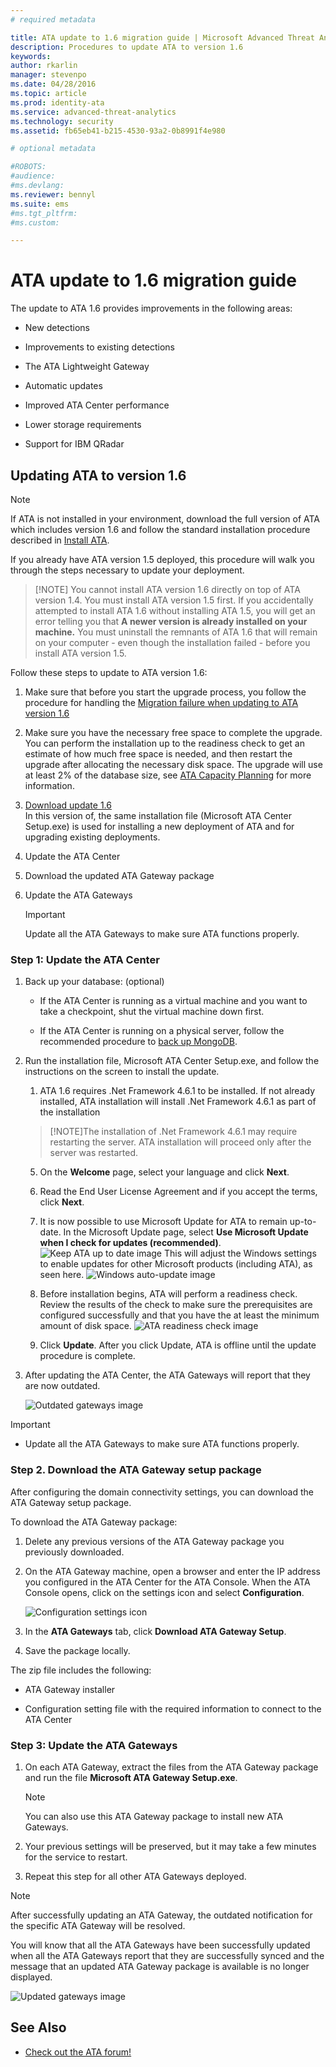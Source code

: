```yaml
---
# required metadata

title: ATA update to 1.6 migration guide | Microsoft Advanced Threat Analytics
description: Procedures to update ATA to version 1.6
keywords:
author: rkarlin
manager: stevenpo
ms.date: 04/28/2016
ms.topic: article
ms.prod: identity-ata
ms.service: advanced-threat-analytics
ms.technology: security
ms.assetid: fb65eb41-b215-4530-93a2-0b8991f4e980

# optional metadata

#ROBOTS:
#audience:
#ms.devlang:
ms.reviewer: bennyl
ms.suite: ems
#ms.tgt_pltfrm:
#ms.custom:

---
```


# ATA update to 1.6 migration guide
The update to ATA 1.6 provides improvements in the following areas:

-   New detections

-   Improvements to existing detections

-   The ATA Lightweight Gateway

-   Automatic updates

-   Improved ATA Center performance

-   Lower storage requirements

-   Support for IBM QRadar

## Updating ATA to version 1.6
> [!NOTE]
> If ATA is not installed in your environment, download the full version of ATA which includes version 1.6 and follow the standard installation procedure described in [Install ATA](/advanced-threat-analytics/deploy-use/install-ata).

If you already have ATA version 1.5 deployed, this procedure will walk you through the steps necessary to update your deployment.

> [!NOTE] You cannot install ATA version 1.6 directly on top of ATA version 1.4. You must install ATA version 1.5 first. If you accidentally attempted to install ATA 1.6 without installing ATA 1.5, you will get an error telling you that **A newer version is already installed on your machine.** You must uninstall the remnants of ATA 1.6 that will remain on your computer - even though the installation failed - before you install ATA version 1.5.

Follow these steps to update to ATA version 1.6:

1. Make sure that before you start the upgrade process, you follow the procedure for handling the [Migration failure when updating to ATA version 1.6](whats-new-version-1.6#Migration-failure-when-updating-from-ATA-1.5)
2. Make sure you have the necessary free space to complete the upgrade. You can perform the installation up to the readiness check to get an estimate of how much free space is needed, and then restart the upgrade after allocating the  necessary disk space. The upgrade will use at least 2% of the database size, see [ATA Capacity Planning](/advanced-threat-analytics/plan-design/ata-capacity-planning) for more information.
1.  [Download update 1.6](http://www.microsoft.com/en-us/evalcenter/evaluate-microsoft-advanced-threat-analytics)<br>
In this version of, the same installation file (Microsoft ATA Center Setup.exe) is used for installing a new deployment of ATA and for upgrading existing deployments.

2.  Update the ATA Center

3.  Download the updated ATA Gateway package

4.  Update the ATA Gateways

    > [!IMPORTANT]
    > Update all the ATA Gateways to make sure ATA functions properly.

### Step 1: Update the ATA Center

1.  Back up your database: (optional)

    -   If the ATA Center is running as a virtual machine and you want to take a checkpoint, shut the virtual machine down first.

    -   If the ATA Center is running on a physical server, follow the recommended procedure to [back up MongoDB](https://docs.mongodb.org/manual/core/backups/).

2.  Run the installation file, Microsoft ATA Center Setup.exe, and follow the instructions on the screen to install the update.

	1.  ATA 1.6 requires .Net Framework 4.6.1 to be installed. If not already installed, ATA installation will install .Net Framework 4.6.1 as part of the installation<br>
	> [!NOTE]The installation of .Net Framework 4.6.1 may require restarting the server. ATA installation will proceed only after the server was restarted.
	5.  On the **Welcome** page, select your language and click **Next**.

	6.  Read the End User License Agreement and if you accept the terms, click **Next**.

	7.  It is now possible to use Microsoft Update for ATA to remain up-to-date.  In the Microsoft Update page, select **Use Microsoft Update when I check for updates (recommended)**.
    ![Keep ATA up to date image](media/ata_ms_update.png)
     This will adjust the Windows settings to enable updates for other Microsoft products (including ATA), as seen here. 
    ![Windows auto-update image](media/ata_installupdatesautomatically.png)

	8.  Before installation begins, ATA will perform a readiness check. Review the results of the check to make sure the prerequisites are configured successfully and that you have the at least the minimum amount of disk space. 
    ![ATA readiness check image](media/ata_install_readinesschecks.png)

	3.  Click **Update**. After you click Update, ATA is offline until the update procedure is complete.

4.  After updating the ATA Center, the ATA Gateways will report that they are now outdated.

    ![Outdated gateways image](media/ATA-center-outdated.png)

> [!IMPORTANT]
> - Update all the ATA Gateways to make sure ATA functions properly.

### Step 2. Download the ATA Gateway setup package
After configuring the domain connectivity settings, you can download the ATA Gateway setup package.

To download the ATA Gateway package:

1.  Delete any previous versions of the ATA Gateway package you previously downloaded.

2.  On the ATA Gateway machine, open a browser and enter the IP address you configured in the ATA Center for the ATA Console. When the ATA Console opens, click on the settings icon and select **Configuration**.

    ![Configuration settings icon](media/ATA-config-icon.JPG)

3.  In the **ATA Gateways** tab, click **Download ATA Gateway Setup**.

4.  Save the package locally.

The zip file includes the following:

-   ATA Gateway installer

-   Configuration setting file with the required information to connect to the ATA Center

### Step 3: Update the ATA Gateways

1.  On each ATA Gateway, extract the files from the ATA Gateway package and run the file **Microsoft ATA Gateway Setup.exe**.

    > [!NOTE]
    > You can also use this ATA Gateway package to install new ATA Gateways.

2.  Your previous settings will be preserved, but it may take a few minutes for the service to restart.

3.  Repeat this step for all other ATA Gateways deployed.

> [!NOTE]
> After successfully updating an ATA Gateway, the outdated notification for the specific ATA Gateway will be resolved.

You will know that all the ATA Gateways have been successfully updated when all the ATA Gateways report that they are successfully synced and the message that an updated ATA Gateway package is available is no longer displayed.

![Updated gateways image](media/ATA-gw-updated.png)


## See Also

- [Check out the ATA forum!](https://social.technet.microsoft.com/Forums/security/en-US/home?forum=mata)
